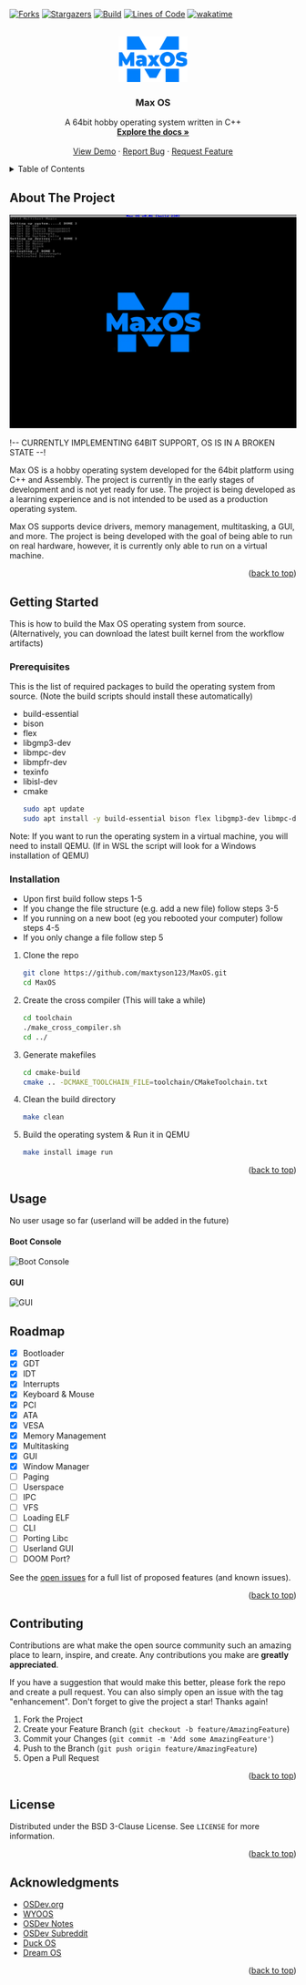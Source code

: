 <!-- Improved compatibility of back to top link: See: https://github.com/maxtyson123/MaxOS/pull/73 -->
<a name="readme-top"></a>
<!--
*** Thanks for checking out the Best-README-Template. If you have a suggestion
*** that would make this better, please fork the repo and create a pull request
*** or simply open an issue with the tag "enhancement".
*** Don't forget to give the project a star!
*** Thanks again! Now go create something AMAZING! :D
-->



<!-- PROJECT SHIELDS -->
<!--
*** I'm using markdown "reference style" links for readability.
*** Reference links are enclosed in brackets [ ] instead of parentheses ( ).
*** See the bottom of this document for the declaration of the reference variables
*** for contributors-url, forks-url, etc. This is an optional, concise syntax you may use.
*** https://www.markdownguide.org/basic-syntax/#reference-style-links
-->
[![Forks][forks-shield]][forks-url]
[![Stargazers][stars-shield]][stars-url]
[![Build][built-shield]][built-url]
[![Lines of Code][loc-shield]][loc-url]
[![wakatime][wakatime-shield]][wakatime-url]

<!-- PROJECT LOGO -->
<br />
<div align="center">
  <a href="https://github.com/maxtyson123/MaxOS">
    <img src="docs/Screenshots/Logo.png" alt="Logo" width="120" height="80">
  </a>

<h3 align="center">Max OS</h3>

  <p align="center">
    A 64bit hobby operating system written in C++
    <br />
    <a href="https://maxtyson123.github.io/MaxOS/html/"><strong>Explore the docs »</strong></a>
    <br />
    <br />
    <a href="https://github.com/maxtyson123/MaxOS">View Demo</a>
    ·
    <a href="https://github.com/maxtyson123/MaxOS/issues">Report Bug</a>
    ·
    <a href="https://github.com/maxtyson123/MaxOS/issues">Request Feature</a>
  </p>
</div>



<!-- TABLE OF CONTENTS -->
<details>
  <summary>Table of Contents</summary>
  <ol>
    <li>
      <a href="#about-the-project">About The Project</a>
    </li>
    <li>
      <a href="#getting-started">Getting Started</a>
      <ul>
        <li><a href="#prerequisites">Prerequisites</a></li>
        <li><a href="#installation">Installation</a></li>
      </ul>
    </li>
    <li><a href="#usage">Usage</a></li>
    <li><a href="#roadmap">Roadmap</a></li>
    <li><a href="#contributing">Contributing</a></li>
    <li><a href="#license">License</a></li>
    <li><a href="#acknowledgments">Acknowledgments</a></li>
  </ol>
</details>



<!-- ABOUT THE PROJECT -->
## About The Project

[![MaxOS][product-screenshot]](#)

!-- CURRENTLY IMPLEMENTING 64BIT SUPPORT, OS IS IN A BROKEN STATE --!

Max OS is a hobby operating system developed for the 64bit platform using C++ and Assembly. The project is currently in the early stages of development and is not yet ready for use. The project is being developed as a learning experience and is not intended to be used as a production operating system.

Max OS supports device drivers, memory management, multitasking, a GUI, and more. The project is being developed with the goal of being able to run on real hardware, however, it is currently only able to run on a virtual machine.

<p align="right">(<a href="#readme-top">back to top</a>)</p>

<!-- GETTING STARTED -->
## Getting Started

This is how to build the Max OS operating system from source. (Alternatively, you can download the latest built kernel from the workflow artifacts)

### Prerequisites

This is the list of required packages to build the operating system from source. (Note the build scripts should install these automatically)
* build-essential
* bison
* flex
* libgmp3-dev
* libmpc-dev
* libmpfr-dev
* texinfo
* libisl-dev
* cmake
  ```sh
  sudo apt update
  sudo apt install -y build-essential bison flex libgmp3-dev libmpc-dev libmpfr-dev texinfo libisl-dev cmake
  ```

Note: If you want to run the operating system in a virtual machine, you will need to install QEMU. (If in WSL the script will look for a Windows installation of QEMU)
### Installation

- Upon first build follow steps 1-5
- If you change the file structure (e.g. add a new file) follow steps 3-5
- If you running on a new boot (eg you rebooted your computer) follow steps 4-5
- If you only change a file follow step 5

1. Clone the repo
   ```sh
   git clone https://github.com/maxtyson123/MaxOS.git
   cd MaxOS
   ```

2. Create the cross compiler (This will take a while)
   ```sh
   cd toolchain
   ./make_cross_compiler.sh
   cd ../
   ```

3. Generate makefiles
   ```sh
   cd cmake-build
   cmake .. -DCMAKE_TOOLCHAIN_FILE=toolchain/CMakeToolchain.txt
   ```

4. Clean the build directory
   ```sh
   make clean
   ```

5. Build the operating system & Run it in QEMU
   ```sh
   make install image run
   ```

<p align="right">(<a href="#readme-top">back to top</a>)</p>



<!-- USAGE EXAMPLES -->
## Usage

No user usage so far (userland will be added in the future)

#### Boot Console
![Boot Console](docs/Screenshots/Boot/Console20%v2.png)

#### GUI
![GUI](docs/Screenshots/GUI/Windows20%VESA.png)

<!-- ROADMAP -->
## Roadmap

- [x] Bootloader
- [x] GDT
- [x] IDT
- [x] Interrupts
- [x] Keyboard & Mouse
- [x] PCI
- [x] ATA
- [x] VESA
- [x] Memory Management
- [x] Multitasking
- [x] GUI
- [x] Window Manager
- [ ] Paging
- [ ] Userspace
- [ ] IPC
- [ ] VFS
- [ ] Loading ELF
- [ ] CLI
- [ ] Porting Libc
- [ ] Userland GUI
- [ ] DOOM Port?

See the [open issues](https://github.com/maxtyson123/MaxOS/issues) for a full list of proposed features (and known issues).

<p align="right">(<a href="#readme-top">back to top</a>)</p>



<!-- CONTRIBUTING -->
## Contributing

Contributions are what make the open source community such an amazing place to learn, inspire, and create. Any contributions you make are **greatly appreciated**.

If you have a suggestion that would make this better, please fork the repo and create a pull request. You can also simply open an issue with the tag "enhancement".
Don't forget to give the project a star! Thanks again!

1. Fork the Project
2. Create your Feature Branch (`git checkout -b feature/AmazingFeature`)
3. Commit your Changes (`git commit -m 'Add some AmazingFeature'`)
4. Push to the Branch (`git push origin feature/AmazingFeature`)
5. Open a Pull Request

<p align="right">(<a href="#readme-top">back to top</a>)</p>



<!-- LICENSE -->
## License

Distributed under the BSD 3-Clause License. See `LICENSE` for more information.

<p align="right">(<a href="#readme-top">back to top</a>)</p>


<!-- ACKNOWLEDGMENTS -->
## Acknowledgments

* [OSDev.org](https://wiki.osdev.org/)
* [WYOOS](http://wyoos.org/)
* [OSDev Notes](https://github.com/dreamportdev/Osdev-Notes/)
* [OSDev Subreddit](https://www.reddit.com/r/osdev/)
* [Duck OS](https://github.com/byteduck/duckOS)
* [Dream OS](https://github.com/dreamos82/Dreamos64)

<p align="right">(<a href="#readme-top">back to top</a>)</p>


<!-- MARKDOWN LINKS & IMAGES -->
<!-- https://www.markdownguide.org/basic-syntax/#reference-style-links -->
[product-screenshot]: docs/Screenshots/Boot/Console_v2.png
[contributors-shield]: https://img.shields.io/github/contributors/maxtyson123/MaxOS.svg?style=for-the-badge
[contributors-url]: https://github.com/maxtyson123/MaxOS/graphs/contributors
[forks-shield]: https://img.shields.io/github/forks/maxtyson123/MaxOS.svg?style=for-the-badge
[forks-url]: https://github.com/maxtyson123/MaxOS/network/members
[stars-shield]: https://img.shields.io/github/stars/maxtyson123/MaxOS.svg?style=for-the-badge
[stars-url]: https://github.com/maxtyson123/MaxOS/stargazers
[issues-shield]: https://img.shields.io/github/issues/maxtyson123/MaxOS.svg?style=for-the-badge
[issues-url]: https://github.com/maxtyson123/MaxOS/issues
[built-shield]: https://img.shields.io/github/actions/workflow/status/maxtyson123/MaxOS/max-os.yml?style=for-the-badge
[built-url]: https://github.com/maxtyson123/MaxOS/actions/workflows/max-os.yml
[loc-shield]: https://img.shields.io/tokei/lines/github/maxtyson123/MaxOS?style=for-the-badge
[loc-url]: https://github.com/maxtyson123/MaxOS
[wakatime-shield]: https://wakatime.com/badge/github/maxtyson123/MaxOS.svg?style=for-the-badge
[wakatime-url]: https://wakatime.com/badge/github/maxtyson123/MaxOS